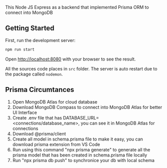 This Node JS Express as a backend that implemented Prisma ORM to connect into MongoDB

## Getting Started

First, run the development server:

```bash
npm run start
```

Open [http://localhost:8080](http://localhost:8080) with your browser to see the result.

All the sources code places in `src` folder.
The server is auto restart due to the package called `nodemon`.

## Prisma Circumtances

1. Open MongoDB Atlas for cloud database
2. Download MongoDB Compass to connect into MongoDB Atlas for better UI Interface
3. Create .env file that has DATABASE_URL=<connections/database_name>, you can see it in MongoDB Atlas for connections
4. Download @prisma/client
5. Create all model in schema.prisma file to make it easy, you can download prisma extension from VS Code
6. Run using this command "npx prisma generate" to generate all the prisma model that has been created in schema.prisma file locally
7. Run "npx prisma db push" to synchronice your db with local schema
